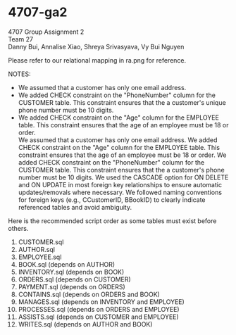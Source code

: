# 4707-ga2
4707 Group Assignment 2 <br>
Team 27 <br>
Danny Bui, Annalise Xiao, Shreya Srivasyava, Vy Bui Nguyen <br>

Please refer to our relational mapping in ra.png for reference. 

NOTES:
- We assumed that a customer has only one email address. <br>
- We added CHECK constraint on the "PhoneNumber" column for the CUSTOMER table. This constraint ensures that the a customer's unique phone number must be 10 digits. <br>
- We added CHECK constraint on the "Age" column for the EMPLOYEE table. This constraint ensures that the age of an employee must be 18 or order. <br>
We assumed that a customer has only one email address.
We added CHECK constraint on the "Age" column for the EMPLOYEE table. This constraint ensures that the age of an employee must be 18 or order.
We added CHECK constraint on the "PhoneNumber" column for the CUSTOMER table. This constraint ensures that the a customer's phone number must be 10 digits.
We used the CASCADE option for ON DELETE and ON UPDATE in most foreign key relationships to ensure automatic updates/removals where necessary.
We followed naming conventions for foreign keys (e.g., CCustomerID, BBookID) to clearly indicate referenced tables and avoid ambiguity.


Here is the recommended script order as some tables must exist before others. <br>
1. CUSTOMER.sql <br>
2. AUTHOR.sql <br>
3. EMPLOYEE.sql <br>
4. BOOK.sql (depends on AUTHOR) <br>
5. INVENTORY.sql (depends on BOOK) <br>
6. ORDERS.sql (depends on CUSTOMER) <br>
7. PAYMENT.sql (depends on ORDERS) <br>
8. CONTAINS.sql (depends on ORDERS and BOOK) <br>
9. MANAGES.sql (depends on INVENTORY and EMPLOYEE) <br>
10. PROCESSES.sql (depends on ORDERS and EMPLOYEE) <br>
11. ASSISTS.sql (depends on CUSTOMER and EMPLOYEE) <br>
12. WRITES.sql (depends on AUTHOR and BOOK) <br>

